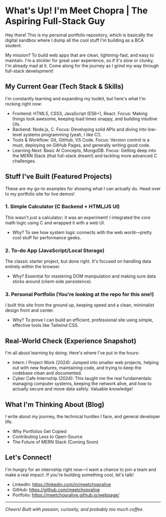 # What's Up! I'm Meet Chopra | The Aspiring Full-Stack Guy

Hey there! This is my personal portfolio repository, which is basically the digital sandbox where I dump all the cool stuff I'm building as a BCA student.

My mission? To build web apps that are clean, lightning-fast, and easy to maintain. I'm a stickler for great user experience, so if it's slow or clunky, I'm already mad at it. Come along for the journey as I grind my way through full-stack development!

## My Current Gear (Tech Stack & Skills)

I'm constantly learning and expanding my toolkit, but here's what I'm rocking right now:

- Frontend: HTML5, CSS3, JavaScript (ES6+), React. Focus: Making things look awesome, keeping load times snappy, and building intuitive UIs.
- Backend: Node.js, C. Focus: Developing solid APIs and diving into low-level systems programming (yeah, I like C!).
- Tools & Workflow: Git, GitHub, VS Code. Focus: Version control is a must, deploying on GitHub Pages, and generally writing good code.
- Learning Next: Basic AI Concepts, MongoDB. Focus: Getting deep into the MERN Stack (that full-stack dream!) and tackling more advanced C challenges.

## Stuff I've Built (Featured Projects)

These are my go-to examples for showing what I can actually do. Head over to my portfolio site for live demos!

### 1. Simple Calculator (C Backend + HTML/JS UI)
This wasn't just a calculator; it was an experiment! I integrated the core math logic using C and wrapped it with a web UI.
* Why? To see how system logic connects with the web world—pretty cool stuff for performance geeks.

### 2. To-do App (JavaScript/Local Storage)
The classic starter project, but done right. It's focused on handling data entirely within the browser.
* Why? Essential for mastering DOM manipulation and making sure data sticks around (client-side persistence).

### 3. Personal Portfolio (You're looking at the repo for this one!)
I built this site from the ground up, keeping speed and a clean, minimalist design front and center.
* Why? To prove I can build an efficient, professional site using simple, effective tools like Tailwind CSS.

## Real-World Check (Experience Snapshot)

I'm all about learning by doing. Here's where I've put in the hours:

* Intern / Project Work (2024): Jumped into smaller web projects, helping out with new features, maintaining code, and trying to keep the codebase clean and documented.
* Cyber Cafe Internship (2024): This taught me the real fundamentals: managing computer systems, keeping the network alive, and how to actually secure and move data safely. Valuable knowledge!

## What I'm Thinking About (Blog)

I write about my journey, the technical hurdles I face, and general developer life.

* Why Portfolios Get Copied
* Contributing Less to Open-Source
* The Future of MERN Stack (Coming Soon)

## Let's Connect!

I'm hungry for an internship right now—I want a chance to join a team and make a real impact. If you're building something cool, let's talk!

* LinkedIn: https://linkedin.com/in/meetchopralive
* GitHub: https://github.com/meetchopralive
* Portfolio: https://meetchopralive.github.io/webpage/

---

*Cheers! Built with passion, curiosity, and probably too much coffee.*
